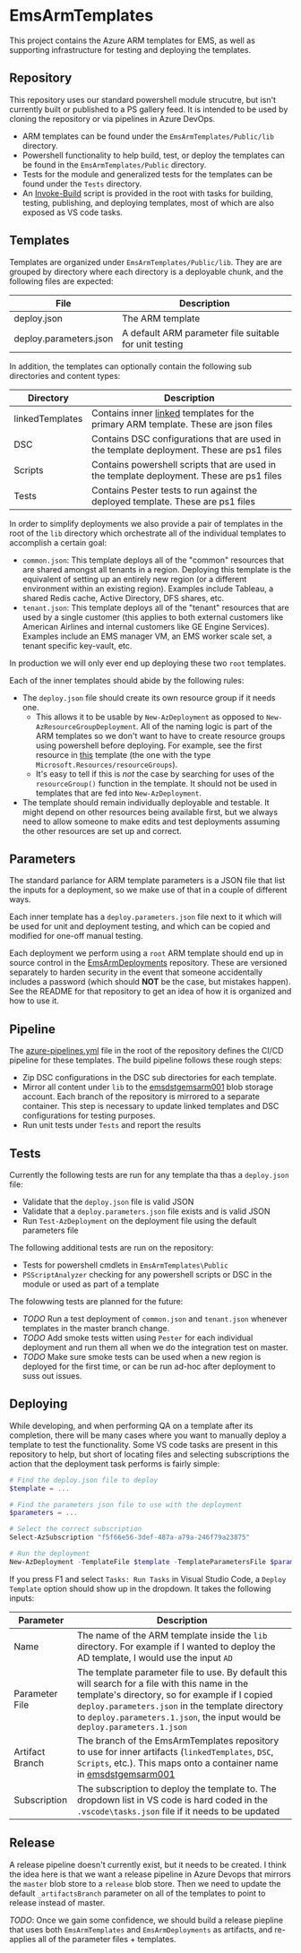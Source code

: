 # EmsArmTemplates

This project contains the Azure ARM templates for EMS, as well as supporting infrastructure for testing and deploying the templates.

## Repository

This repository uses our standard powershell module strucutre, but isn't currently built or published to a PS gallery feed. It is intended to be used by cloning the repository or via pipelines in Azure DevOps.

* ARM templates can be found under the `EmsArmTemplates/Public/lib` directory.
* Powershell functionality to help build, test, or deploy the templates can be found in the `EmsArmTemplates/Public` directory.
* Tests for the module and generalized tests for the templates can be found under the `Tests` directory.
* An [Invoke-Build](https://github.com/nightroman/Invoke-Build) script is provided in the root with tasks for building, testing, publishing, and deploying templates, most of which are also exposed as VS code tasks.

## Templates

Templates are organized under `EmsArmTemplates/Public/lib`. They are are grouped by directory where each directory is a deployable chunk, and the following files are expected:

| File | Description |
| ---- | ----------- |
| deploy.json | The ARM template |
| deploy.parameters.json | A default ARM parameter file suitable for unit testing |

In addition, the templates can optionally contain the following sub directories and content types:

| Directory | Description |
| --------- | ----------- |
| linkedTemplates | Contains inner [linked](https://docs.microsoft.com/en-us/azure/azure-resource-manager/resource-group-linked-templates) templates for the primary ARM template. These are json files |
| DSC | Contains DSC configurations that are used in the template deployment. These are ps1 files |
| Scripts | Contains powershell scripts that are used in the template deployment. These are ps1 files |
| Tests | Contains Pester tests to run against the deployed template. These are ps1 files |

In order to simplify deployments we also provide a pair of templates in the root of the `lib` directory which orchestrate all of the individual templates to accomplish a certain goal:

* `common.json`: This template deploys all of the "common" resources that are shared amongst all tenants in a region. Deploying this template is the equivalent of setting up an entirely new region (or a different environment within an existing region). Examples include Tableau, a shared Redis cache, Active Directory, DFS shares, etc.
* `tenant.json`: This template deploys all of the "tenant" resources that are used by a single customer (this applies to both external customers like American Airlines and internal customers like GE Engine Services). Examples include an EMS manager VM, an EMS worker scale set, a tenant specific key-vault, etc.

In production we will only ever end up deploying these two `root` templates.

Each of the inner templates should abide by the following rules:
* The `deploy.json` file should create its own resource group if it needs one.
  * This allows it to be usable by `New-AzDeployment` as opposed to `New-AzResourceGroupDeployment`. All of the naming logic is part of the ARM templates so we don't want to have to create resource groups using powershell before deploying. For example, see the first resource in [this](https://dev.azure.com/flight-analytics/_git/EmsArmTemplates?path=%2FEmsArmTemplates%2FPublic%2Flib%2FEmsWorker%2Fdeploy.json&version=GBmaster) template (the one with the type `Microsoft.Resources/resourceGroups`).
  * It's easy to tell if this is *not* the case by searching for uses of the `resourceGroup()` function in the template. It should not be used in templates that are fed into `New-AzDeployment`.
* The template should remain individually deployable and testable. It might depend on other resources being available first, but we always need to allow someone to make edits and test deployments assuming the other resources are set up and correct.

## Parameters

The standard parlance for ARM template parameters is a JSON file that list the inputs for a deployment, so we make use of that in a couple of different ways.

Each inner template has a `deploy.parameters.json` file next to it which will be used for unit and deployment testing, and which can be copied and modified for one-off manual testing.

Each deployment we perform using a `root` ARM template should end up in source control in the [EmsArmDeployments](https://dev.azure.com/flight-analytics/EmsArmTemplates/_git/EmsArmDeployments?path=%2FREADME.md&version=GBmaster) repository. These are versioned separately to harden security in the event that someone accidentally includes a password (which should **NOT** be the case, but mistakes happen). See the README for that repository to get an idea of how it is organized and how to use it.

## Pipeline

The [azure-pipelines.yml](azure-pipelines.yml) file in the root of the repository defines the CI/CD pipeline for these templates. The build pipeline follows these rough steps:

* Zip DSC configurations in the DSC sub directories for each template.
* Mirror all content under `lib` to the [emsdstgemsarm001](https://portal.azure.com/#@gecompany.onmicrosoft.com/resource/subscriptions/5ab998b9-76f4-4e8f-9a05-0145759db801/resourceGroups/GAV-EMS-DEV-SRD-EUS-01/providers/Microsoft.Storage/storageAccounts/emsdstgemsarm001/containersList) blob storage account. Each branch of the repository is mirrored to a separate container. This step is necessary to update linked templates and DSC configurations for testing purposes.
* Run unit tests under `Tests` and report the results

## Tests

Currently the following tests are run for any template tha thas a `deploy.json` file:

* Validate that the `deploy.json` file is valid JSON
* Validate that a `deploy.parameters.json` file exists and is valid JSON
* Run `Test-AzDeployment` on the deployment file using the default parameters file

The following additional tests are run on the repository:

* Tests for powershell cmdlets in `EmsArmTemplates\Public`
* `PSScriptAnalyzer` checking for any powershell scripts or DSC in the module or used as part of a template

The folowwing tests are planned for the future:

* *TODO* Run a test deployment of `common.json` and `tenant.json` whenever templates in the master branch change.
* *TODO* Add smoke tests witten using `Pester` for each individual deployment and run them all when we do the integration test on master.
* *TODO* Make sure smoke tests can be used when a new region is deployed for the first time, or can be run ad-hoc after deployment to suss out issues.

## Deploying

While developing, and when performing QA on a template after its completion, there will be many cases where you want to manually deploy a template to test the functionality. Some VS code tasks are present in this repository to help, but short of locating files and selecting subscriptions the action that the deployment task performs is fairly simple:

```powershell
# Find the deploy.json file to deploy
$template = ...

# Find the parameters json file to use with the deployment
$parameters = ...

# Select the correct subscription
Select-AzSubscription "f5f66e56-3def-487a-a79a-246f79a23875"

# Run the deployment
New-AzDeployment -TemplateFile $template -TemplateParametersFile $parameters -Verbose
```

If you press F1 and select `Tasks: Run Tasks` in Visual Studio Code, a `Deploy Template` option should show up in the dropdown. It takes the following inputs:

| Parameter | Description |
| ---- | ----------- |
| Name | The name of the ARM template inside the `lib` directory. For example if I wanted to deploy the AD template, I would use the input `AD` |
| Parameter File | The template parameter file to use. By default this will search for a file with this name in the template's directory, so for example if I copied `deploy.parameters.json` in the template directory to `deploy.parameters.1.json`, the input would be `deploy.parameters.1.json` |
| Artifact Branch | The branch of the EmsArmTemplates repository to use for inner artifacts (`linkedTemplates`, `DSC`, `Scripts`, etc.). This maps onto a container name in [emsdstgemsarm001](https://portal.azure.com/#@gecompany.onmicrosoft.com/resource/subscriptions/5ab998b9-76f4-4e8f-9a05-0145759db801/resourceGroups/GAV-EMS-DEV-SRD-EUS-01/providers/Microsoft.Storage/storageAccounts/emsdstgemsarm001/containersList) |
| Subscription | The subscription to deploy the template to. The dropdown list in VS code is hard coded in the `.vscode\tasks.json` file if it needs to be updated |

## Release

A release pipeline doesn't currently exist, but it needs to be created. I think the idea here is that we want a release pipeline in Azure Devops that mirrors the `master` blob store to a `release` blob store. Then we need to update the default `_artifactsBranch` parameter on all of the templates to point to release instead of master.

*TODO*: Once we gain some confidence, we should build a release piepline that uses both `EmsArmTemplates` and `EmsArmDeployments` as artifacts, and re-applies all of the parameter files + templates.